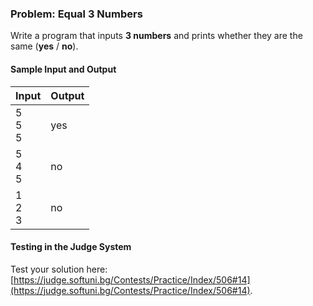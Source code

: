 ### Problem: Equal 3 Numbers

Write a program that inputs **3 numbers** and prints whether they are the same (**yes** / **no**).

#### Sample Input and Output

| Input | Output |
| --- | ---- |
| 5<br>5<br>5 | yes |
| 5<br>4<br>5 | no |
| 1<br>2<br>3 | no |

#### Testing in the Judge System

Test your solution here: [https://judge.softuni.bg/Contests/Practice/Index/506#14](https://judge.softuni.bg/Contests/Practice/Index/506#14).

